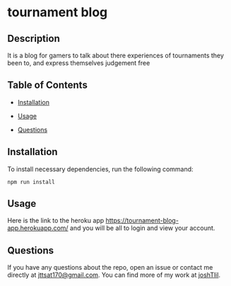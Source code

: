 # tournament blog


## Description

It is a blog for gamers to talk about there experiences of tournaments they been to, and express themselves judgement free 

## Table of Contents 

* [Installation](#installation)

* [Usage](#usage)

* [Questions](#questions)

## Installation

To install necessary dependencies, run the following command:

```
npm run install
```

## Usage

Here is the link to the heroku app https://tournament-blog-app.herokuapp.com/
and you will be all to login and view your account.


## Questions

If you have any questions about the repo, open an issue or contact me directly at jttsat170@gmail.com. You can find more of my work at [joshTlil](https://github.com/joshTlil/).


